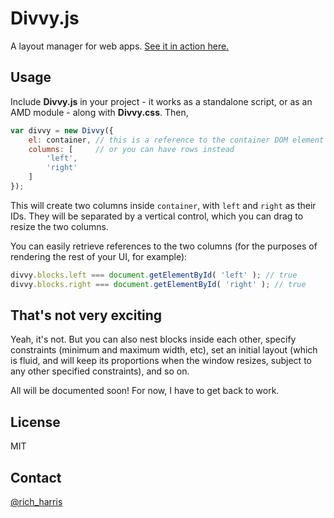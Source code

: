 Divvy.js
========

A layout manager for web apps. [See it in action here.](http://rich-harris.github.io/Divvy/)

Usage
-----

Include **Divvy.js** in your project - it works as a standalone script, or as an AMD module - along with **Divvy.css**. Then,

```js
var divvy = new Divvy({
    el: container, // this is a reference to the container DOM element
    columns: [     // or you can have rows instead
        'left',
        'right'
    ]
});
```

This will create two columns inside `container`, with `left` and `right` as their IDs. They will be separated by a vertical control, which you can drag to resize the two columns.

You can easily retrieve references to the two columns (for the purposes of rendering the rest of your UI, for example):

```js
divvy.blocks.left === document.getElementById( 'left' ); // true
divvy.blocks.right === document.getElementById( 'right' ); // true
```


That's not very exciting
------------------------

Yeah, it's not. But you can also nest blocks inside each other, specify constraints (minimum and maximum width, etc), set an initial layout (which is fluid, and will keep its proportions when the window resizes, subject to any other specified constraints), and so on.

All will be documented soon! For now, I have to get back to work.


License
-------

MIT


Contact
-------

[@rich_harris](http://twitter.com/rich_harris)